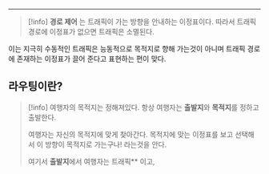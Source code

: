 
---

> [!info]
> **경로 제어** 는 트래픽이 가는 방향을 안내하는 이정표이다.
따라서 트래픽 경로에 이정표가 없으면 트래픽은 소멸된다.
>
이는 지극히 수동적인 트래픽은 능동적으로 목적지로 향해 가는것이 아니며 트래픽 경로에 존재하는 이정표가 끌어 준다고 표현하는 편이 맞다.

## 라우팅이란?

>[!info] 여행자의 목적지는 정해져있다.
>항상 여행자는 **출발지**와 **목적지**를 정하고 출발한다.
>
>여행자는 자신의 목적지에 맞게 찾아간다. 목적지에 맞는 이정표를 보고 선택해서 이 방향이 목적지로 가는구나! 라는것을 안다.
>
>여기서 **출발지**에서 여행자는 트래픽** 이고,


> 

>

